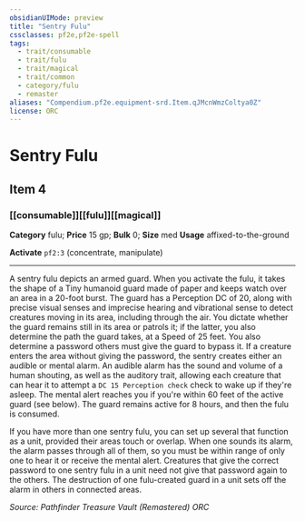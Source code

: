 ```yaml
---
obsidianUIMode: preview
title: "Sentry Fulu"
cssclasses: pf2e,pf2e-spell
tags:
  - trait/consumable
  - trait/fulu
  - trait/magical
  - trait/common
  - category/fulu
  - remaster
aliases: "Compendium.pf2e.equipment-srd.Item.qJMcnWmzColtya0Z"
license: ORC
---
```

# Sentry Fulu
## Item 4
### [[consumable]][[fulu]][[magical]]

**Category** fulu; 
**Price** 15 gp; 
**Bulk** 0; **Size** med
**Usage** affixed-to-the-ground

**Activate** `pf2:3` (concentrate, manipulate)

* * *

A sentry fulu depicts an armed guard. When you activate the fulu, it takes the shape of a Tiny humanoid guard made of paper and keeps watch over an area in a 20-foot burst. The guard has a Perception DC of 20, along with precise visual senses and imprecise hearing and vibrational sense to detect creatures moving in its area, including through the air. You dictate whether the guard remains still in its area or patrols it; if the latter, you also determine the path the guard takes, at a Speed of 25 feet. You also determine a password others must give the guard to bypass it. If a creature enters the area without giving the password, the sentry creates either an audible or mental alarm. An audible alarm has the sound and volume of a human shouting, as well as the auditory trait, allowing each creature that can hear it to attempt a `DC 15 Perception check` check to wake up if they're asleep. The mental alert reaches you if you're within 60 feet of the active guard (see below). The guard remains active for 8 hours, and then the fulu is consumed.

If you have more than one sentry fulu, you can set up several that function as a unit, provided their areas touch or overlap. When one sounds its alarm, the alarm passes through all of them, so you must be within range of only one to hear it or receive the mental alert. Creatures that give the correct password to one sentry fulu in a unit need not give that password again to the others. The destruction of one fulu-created guard in a unit sets off the alarm in others in connected areas.

*Source: Pathfinder Treasure Vault (Remastered)*
*ORC*